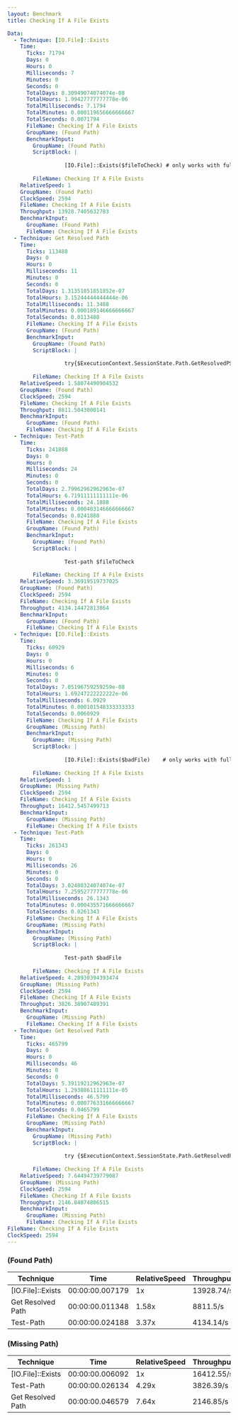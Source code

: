 ```yaml
---
layout: Benchmark
title: Checking If A File Exists

Data: 
  - Technique: [IO.File]::Exists
    Time: 
      Ticks: 71794
      Days: 0
      Hours: 0
      Milliseconds: 7
      Minutes: 0
      Seconds: 0
      TotalDays: 8.30949074074074e-08
      TotalHours: 1.99427777777778e-06
      TotalMilliseconds: 7.1794
      TotalMinutes: 0.000119656666666667
      TotalSeconds: 0.0071794
      FileName: Checking If A File Exists
      GroupName: (Found Path)
      BenchmarkInput: 
        GroupName: (Found Path)
        ScriptBlock: |
          
                  [IO.File]::Exists($fileToCheck) # only works with full paths
              
        FileName: Checking If A File Exists
    RelativeSpeed: 1
    GroupName: (Found Path)
    ClockSpeed: 2594
    FileName: Checking If A File Exists
    Throughput: 13928.7405632783
    BenchmarkInput: 
      GroupName: (Found Path)
      FileName: Checking If A File Exists
  - Technique: Get Resolved Path
    Time: 
      Ticks: 113488
      Days: 0
      Hours: 0
      Milliseconds: 11
      Minutes: 0
      Seconds: 0
      TotalDays: 1.31351851851852e-07
      TotalHours: 3.15244444444444e-06
      TotalMilliseconds: 11.3488
      TotalMinutes: 0.000189146666666667
      TotalSeconds: 0.0113488
      FileName: Checking If A File Exists
      GroupName: (Found Path)
      BenchmarkInput: 
        GroupName: (Found Path)
        ScriptBlock: |
          
                  try{$ExecutionContext.SessionState.Path.GetResolvedPSPathFromPSPath($fileToCheck)} catch {}
              
        FileName: Checking If A File Exists
    RelativeSpeed: 1.58074490904532
    GroupName: (Found Path)
    ClockSpeed: 2594
    FileName: Checking If A File Exists
    Throughput: 8811.5043000141
    BenchmarkInput: 
      GroupName: (Found Path)
      FileName: Checking If A File Exists
  - Technique: Test-Path
    Time: 
      Ticks: 241888
      Days: 0
      Hours: 0
      Milliseconds: 24
      Minutes: 0
      Seconds: 0
      TotalDays: 2.79962962962963e-07
      TotalHours: 6.71911111111111e-06
      TotalMilliseconds: 24.1888
      TotalMinutes: 0.000403146666666667
      TotalSeconds: 0.0241888
      FileName: Checking If A File Exists
      GroupName: (Found Path)
      BenchmarkInput: 
        GroupName: (Found Path)
        ScriptBlock: |
          
                  Test-path $fileToCheck
              
        FileName: Checking If A File Exists
    RelativeSpeed: 3.36919519737025
    GroupName: (Found Path)
    ClockSpeed: 2594
    FileName: Checking If A File Exists
    Throughput: 4134.14472813864
    BenchmarkInput: 
      GroupName: (Found Path)
      FileName: Checking If A File Exists
  - Technique: [IO.File]::Exists
    Time: 
      Ticks: 60929
      Days: 0
      Hours: 0
      Milliseconds: 6
      Minutes: 0
      Seconds: 0
      TotalDays: 7.05196759259259e-08
      TotalHours: 1.69247222222222e-06
      TotalMilliseconds: 6.0929
      TotalMinutes: 0.000101548333333333
      TotalSeconds: 0.0060929
      FileName: Checking If A File Exists
      GroupName: (Missing Path)
      BenchmarkInput: 
        GroupName: (Missing Path)
        ScriptBlock: |
          
                  [IO.File]::Exists($badFile)    # only works with full paths
              
        FileName: Checking If A File Exists
    RelativeSpeed: 1
    GroupName: (Missing Path)
    ClockSpeed: 2594
    FileName: Checking If A File Exists
    Throughput: 16412.5457499713
    BenchmarkInput: 
      GroupName: (Missing Path)
      FileName: Checking If A File Exists
  - Technique: Test-Path
    Time: 
      Ticks: 261343
      Days: 0
      Hours: 0
      Milliseconds: 26
      Minutes: 0
      Seconds: 0
      TotalDays: 3.02480324074074e-07
      TotalHours: 7.25952777777778e-06
      TotalMilliseconds: 26.1343
      TotalMinutes: 0.000435571666666667
      TotalSeconds: 0.0261343
      FileName: Checking If A File Exists
      GroupName: (Missing Path)
      BenchmarkInput: 
        GroupName: (Missing Path)
        ScriptBlock: |
          
                  Test-path $badFile
              
        FileName: Checking If A File Exists
    RelativeSpeed: 4.28930394393474
    GroupName: (Missing Path)
    ClockSpeed: 2594
    FileName: Checking If A File Exists
    Throughput: 3826.38907489391
    BenchmarkInput: 
      GroupName: (Missing Path)
      FileName: Checking If A File Exists
  - Technique: Get Resolved Path
    Time: 
      Ticks: 465799
      Days: 0
      Hours: 0
      Milliseconds: 46
      Minutes: 0
      Seconds: 0
      TotalDays: 5.39119212962963e-07
      TotalHours: 1.29388611111111e-05
      TotalMilliseconds: 46.5799
      TotalMinutes: 0.000776331666666667
      TotalSeconds: 0.0465799
      FileName: Checking If A File Exists
      GroupName: (Missing Path)
      BenchmarkInput: 
        GroupName: (Missing Path)
        ScriptBlock: |
          
                  try {$ExecutionContext.SessionState.Path.GetResolvedPSPathFromPSPath($badFile)} catch {}
              
        FileName: Checking If A File Exists
    RelativeSpeed: 7.64494739779087
    GroupName: (Missing Path)
    ClockSpeed: 2594
    FileName: Checking If A File Exists
    Throughput: 2146.84874806515
    BenchmarkInput: 
      GroupName: (Missing Path)
      FileName: Checking If A File Exists
FileName: Checking If A File Exists
ClockSpeed: 2594
---
```



### (Found Path)


|Technique        |Time           |RelativeSpeed|Throughput|
|-----------------|---------------|-------------|----------|
|[IO.File]::Exists|00:00:00.007179|1x           |13928.74/s|
|Get Resolved Path|00:00:00.011348|1.58x        |8811.5/s  |
|Test-Path        |00:00:00.024188|3.37x        |4134.14/s |


### (Missing Path)


|Technique        |Time           |RelativeSpeed|Throughput|
|-----------------|---------------|-------------|----------|
|[IO.File]::Exists|00:00:00.006092|1x           |16412.55/s|
|Test-Path        |00:00:00.026134|4.29x        |3826.39/s |
|Get Resolved Path|00:00:00.046579|7.64x        |2146.85/s |
